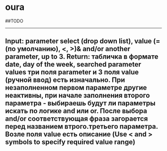 # oura

##TODO

-------------
Input: parameter select (drop down list), value (= (по умолчанию), <, >)& and/or another parameter, up to 3.
Return: табличка в формате date, day of the week, searched parameter values
три поля parameter и 3 поля value (ручной ввод) есть изначально. При незаполненном первом параметре другие неактивны, при начале заполнения второго параметра - выбираешь будут ли параметры искать по логике and или or.  После выбора and/or соответствующая фраза загорается перед названием втрого.третьего параметра.
Возле поля value есть описание (Use < and > symbols to specify required value range)
 -------------------------
